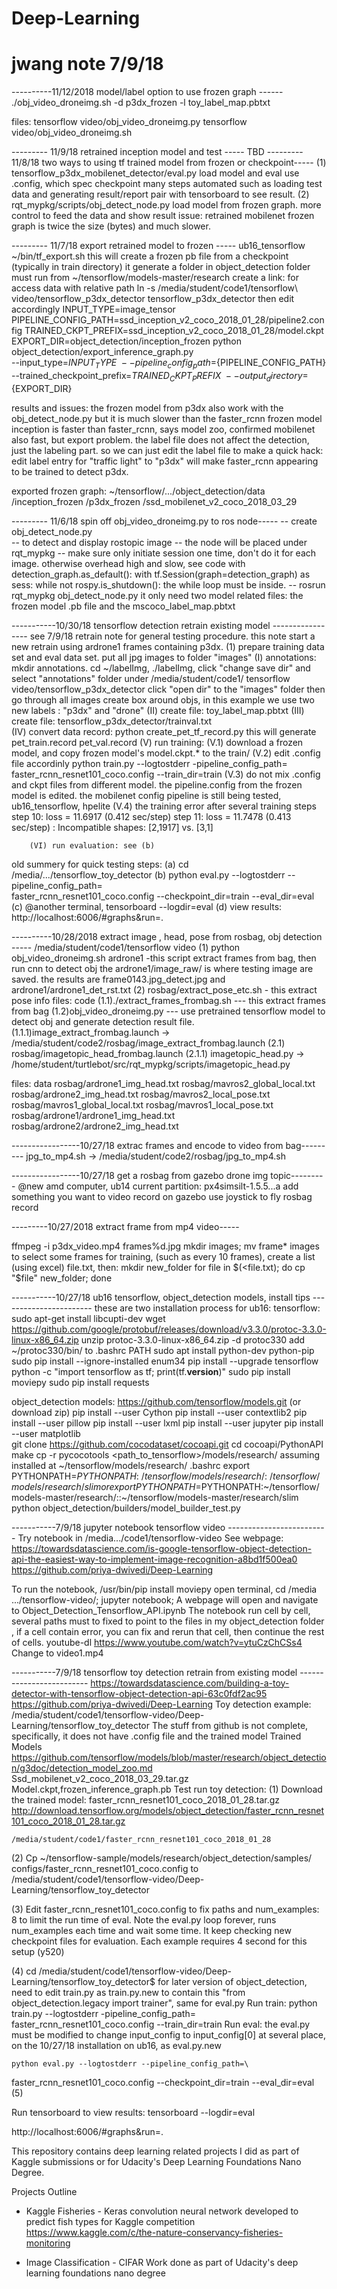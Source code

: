 # Deep-Learning
# jwang note 7/9/18

----------11/12/2018 model/label option to use frozen graph  ------
./obj_video_droneimg.sh -d p3dx_frozen -l toy_label_map.pbtxt

files:
	tensorflow video/obj_video_droneimg.py
	tensorflow video/obj_video_droneimg.sh

--------- 11/9/18  retrained inception model and test -----
TBD
--------- 11/8/18  two ways to using tf trained model from frozen or checkpoint-----
	(1) tensorflow_p3dx_mobilenet_detector/eval.py
		load model and eval use .config, which spec checkpoint
		many steps automated such as loading test data
		and generating result/report
		pair with tensorboard to see result.
	(2) rqt_mypkg/scripts/obj_detect_node.py
		load model from frozen graph.
		more control to feed the data and show result
issue:
	retrained mobilenet frozen graph is twice the size (bytes)
	and much slower.

--------- 11/7/18 export retrained model to frozen -----
ub16_tensorflow
~/bin/tf_export.sh
	this will create a frozen pb file from a checkpoint (typically in train
		directory)
		it generate a folder in object_detection folder
	must run from ~/tensorflow/models-master/research
	create a link: for access data with relative path
		ln -s /media/student/code1/tensorflow\ video/tensorflow_p3dx_detector tensorflow_p3dx_detector
	then edit accordingly
	INPUT_TYPE=image_tensor
	PIPELINE_CONFIG_PATH=ssd_inception_v2_coco_2018_01_28/pipeline2.config
	TRAINED_CKPT_PREFIX=ssd_inception_v2_coco_2018_01_28/model.ckpt
	EXPORT_DIR=object_detection/inception_frozen
	python object_detection/export_inference_graph.py \
    		--input_type=${INPUT_TYPE} \
    		--pipeline_config_path=${PIPELINE_CONFIG_PATH} \
    		--trained_checkpoint_prefix=${TRAINED_CKPT_PREFIX} \
    		--output_directory=${EXPORT_DIR}

results and issues:
	the frozen model from p3dx also work with the obj_detect_node.py
	but it is much slower than the faster_rcnn frozen model
	inception is faster than faster_rcnn, says model zoo, confirmed
	mobilenet also fast, but export problem.
	the label file does not affect the detection, just the labeling part.
		so we can just edit the label file to make a quick hack:
		edit label entry for "traffic light" to "p3dx" will make 
		faster_rcnn appearing to be trained to detect p3dx.

exported frozen graph:
	~/tensorflow/.../object_detection/data
					/inception_frozen
					/p3dx_frozen
					/ssd_mobilenet_v2_coco_2018_03_29

--------- 11/6/18 spin off obj_video_droneimg.py to ros node-----
	-- create obj_detect_node.py	
	-- to detect and display rostopic image
	-- the node will be placed under rqt_mypkg
	-- make sure only initiate session one time, don't do it for
		each image. otherwise overhead high and slow, see code
		    with detection_graph.as_default():
		        with tf.Session(graph=detection_graph) as sess:
           			while not rospy.is_shutdown():
		the while loop must be inside.
	-- rosrun rqt_mypkg obj_detect_node.py
	it only need two model related files: the frozen model .pb file
		and the mscoco_label_map.pbtxt

-----------10/30/18 tensorflow detection retrain existing model -----------------
see 7/9/18 retrain note for general testing procedure.
this note start a new retrain using ardrone1 frames containing p3dx.
	(1) prepare training data set and eval data set.
		put all jpg images to folder "images"
		(I) annotations:
		mkdir annotations. 
		cd ~/labelImg, ./labelImg, click "change save dir" and select
			"annotations" folder under /media/student/code1/
			tensorflow video/tensorflow_p3dx_detector
			click "open dir" to the "images" folder
			then go through all images create box around objs,
			in this example we use two new labels : "p3dx" and
			"drone"
		(II) create file: toy_label_map.pbtxt
		(III) create file: tensorflow_p3dx_detector/trainval.txt\
		(IV) convert data record:
			python create_pet_tf_record.py
			this will generate pet_train.record 
					   pet_val.record
		(V) run training:
			(V.1) download a frozen model, and
			copy frozen model's model.ckpt.* to the train/
			(V.2) edit .config file accordinly
		        python train.py   --logtostderr -pipeline_config_path=\
			faster_rcnn_resnet101_coco.config     --train_dir=train
			(V.3) do not mix .config and ckpt files from different
				model. the pipeline.config from the frozen model
				is edited.
				the mobilenet config pipeline 
				is still being tested, ub16_tensorflow, hpelite
			(V.4) the training error after several training steps
			step 10: loss = 11.6917 (0.412 sec/step)
			step 11: loss = 11.7478 (0.413 sec/step)
			: Incompatible shapes: [2,1917] vs. [3,1]
	
		(VI) run evaluation: see (b)
		
old summery for quick testing steps:
	(a) cd /media/.../tensorflow_toy_detector
	(b) python eval.py --logtostderr --pipeline_config_path=\
faster_rcnn_resnet101_coco.config --checkpoint_dir=train --eval_dir=eval
	(c) @another terminal, 
    		tensorboard --logdir=eval
	(d) view results: http://localhost:6006/#graphs&run=.


----------10/28/2018 extract image , head, pose from rosbag, obj detection -----
/media/student/code1/tensorflow video
	(1) python obj_video_droneimg.sh ardrone1 
		-this script extract frames from bag, then run cnn to detect obj
		the ardrone1/image_raw/ is where testing image are saved.
		the results are frame0143.jpg_detect.jpg
		and ardrone1/ardrone1_det_rst.txt
	(2) rosbag/extract_pose_etc.sh
		- this extract pose info
files: code
	(1.1)./extract_frames_frombag.sh
		--- this extract frames from bag
	(1.2)obj_video_droneimg.py
		--- use pretrained tensorflow model to detect obj and 
		generate detection result file.
	(1.1.1)image_extract_frombag.launch 
		-> /media/student/code2/rosbag/image_extract_frombag.launch
	(2.1) rosbag/imagetopic_head_frombag.launch
	(2.1.1) imagetopic_head.py
		 -> /home/student/turtlebot/src/rqt_mypkg/scripts/imagetopic_head.py

files: data
rosbag/ardrone1_img_head.txt     rosbag/mavros2_global_local.txt
rosbag/ardrone2_img_head.txt     rosbag/mavros2_local_pose.txt
rosbag/mavros1_global_local.txt  rosbag/mavros1_local_pose.txt
rosbag/ardrone1/ardrone1_img_head.txt 
rosbag/ardrone2/ardrone2_img_head.txt 

-----------------10/27/18 extrac frames and encode to video from bag---------
	jpg_to_mp4.sh 
		-> /media/student/code2/rosbag/jpg_to_mp4.sh

-----------------10/27/18 get a rosbag from gazebo drone img topic---------
@new amd computer, ub14 current partition:
	px4simsilt-1.5.5...a
	add something you want to video record on gazebo
	use joystick to fly
	rosbag record

---------10/27/2018 extract frame from mp4 video-----

ffmpeg -i p3dx_video.mp4 frames%d.jpg
mkdir images; mv frame* images
to select some frames for training, (such as every 10 frames), create a list
(using excel) file.txt, then:
mkdir new_folder
for file in $(<file.txt); do cp "$file" new_folder; done

-----------10/27/18 ub16 tensorflow, object_detection models, install tips -----------------------
these are two installation process for ub16:
   tensorflow:
	sudo apt-get install libcupti-dev
	wget https://github.com/google/protobuf/releases/download/v3.3.0/protoc-3.3.0-linux-x86_64.zip
	unzip protoc-3.3.0-linux-x86_64.zip  -d protoc330
		add ~/protoc330/bin/ to .bashrc PATH
	sudo apt install python-dev python-pip
	sudo pip install --ignore-installed enum34
	pip install --upgrade tensorflow
	python -c "import tensorflow as tf; print(tf.__version__)"
	sudo pip install moviepy
	sudo pip install requests

   object_detection models:
	https://github.com/tensorflow/models.git (or download zip)
	pip install --user Cython
	pip install --user contextlib2
	pip install --user pillow
	pip install --user lxml
	pip install --user jupyter
	pip install --user matplotlib	
	git clone https://github.com/cocodataset/cocoapi.git
	cd cocoapi/PythonAPI
	make
	cp -r pycocotools <path_to_tensorflow>/models/research/
	assuming installed at ~/tensorflow/models/research/
		.bashrc
		export PYTHONPATH=$PYTHONPATH:~/tensorflow/models/research/:~/tensorflow/models/research/slim
		or
		export PYTHONPATH=$PYTHONPATH:~/tensorflow/models-master/research/::~/tensorflow/models-master/research/slim
	python object_detection/builders/model_builder_test.py
	
-----------7/9/18 jupyter notebook tensorflow video -------------------------
Try notebook in /media.../code1/tensorflow-video
See webpage: https://towardsdatascience.com/is-google-tensorflow-object-detection-api-the-easiest-way-to-implement-image-recognition-a8bd1f500ea0
https://github.com/priya-dwivedi/Deep-Learning

To run the notebook, /usr/bin/pip install moviepy
open terminal, cd /media .../tensorflow-video/; jupyter notebook; 
A webpage will open and navigate to  Object_Detection_Tensorflow_API.ipynb
The notebook run cell by cell, several paths must to fixed to point to the files in my object_detection folder , if a cell contain error, you can fix and rerun that cell, then continue the rest of cells.
youtube-dl https://www.youtube.com/watch?v=ytuCzChCSs4
Change to video1.mp4	

-----------7/9/18 tensorflow toy detection retrain from existing model -------------------------
https://towardsdatascience.com/building-a-toy-detector-with-tensorflow-object-detection-api-63c0fdf2ac95
https://github.com/priya-dwivedi/Deep-Learning
Toy detection example:
/media/student/code1/tensorflow-video/Deep-Learning/tensorflow_toy_detector
The stuff from github is not complete, specifically, it does not have .config file and the 
trained model
Trained Models 
https://github.com/tensorflow/models/blob/master/research/object_detection/g3doc/detection_model_zoo.md
	Ssd_mobilenet_v2_coco_2018_03_29.tar.gz
		Model.ckpt,frozen_inference_graph.pb
Test run toy detection: 
(1) Download the trained model: faster_rcnn_resnet101_coco_2018_01_28.tar.gz
	http://download.tensorflow.org/models/object_detection/faster_rcnn_resnet101_coco_2018_01_28.tar.gz

	/media/student/code1/faster_rcnn_resnet101_coco_2018_01_28
(2) Cp ~/tensorflow-sample/models/research/object_detection/samples/
	configs/faster_rcnn_resnet101_coco.config to 
	/media/student/code1/tensorflow-video/Deep-Learning/tensorflow_toy_detector

(3) Edit faster_rcnn_resnet101_coco.config to fix paths and num_examples: 8 to limit the run time of eval. Note the eval.py loop forever, runs num_examples each time and wait some time. It keep checking new checkpoint files for evaluation. Each example requires 4 second for this setup (y520)

(4) cd /media/student/code1/tensorflow-video/Deep-Learning/tensorflow_toy_detector$
     for later version of object_detection, need to edit train.py as train.py.new
	to contain this "from object_detection.legacy import trainer",
	same for eval.py
     Run train:
	python train.py     --logtostderr -pipeline_config_path=\
faster_rcnn_resnet101_coco.config     --train_dir=train
     Run eval:
	the eval.py must be modified to change input_config to input_config[0] at
		several place, on the 10/27/18 installation on ub16, as eval.py.new

	python eval.py --logtostderr --pipeline_config_path=\
faster_rcnn_resnet101_coco.config --checkpoint_dir=train --eval_dir=eval
(5)

Run tensorboard to view results:
    tensorboard --logdir=eval

http://localhost:6006/#graphs&run=.

This repository contains deep learning related projects I did as part of Kaggle submissions or for Udacity's Deep Learning Foundations Nano Degree.

Projects Outline

* Kaggle Fisheries - Keras convolution neural network developed to predict fish types for Kaggle competition
https://www.kaggle.com/c/the-nature-conservancy-fisheries-monitoring

* Image Classification - CIFAR
Work done as part of Udacity's deep learning foundations nano degree

